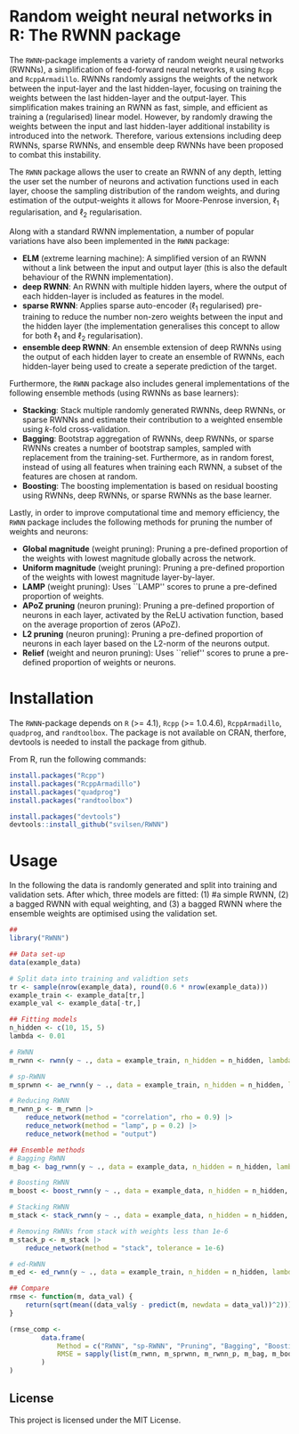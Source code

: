 # Random weight neural networks in R: The RWNN package
The `RWNN`-package implements a variety of random weight neural networks (RWNNs), a simplification of feed-forward neural networks,  `R` using `Rcpp` and `RcppArmadillo`. RWNNs randomly assigns the weights of the network between the input-layer and the last hidden-layer, focusing on training the weights between the last hidden-layer and the output-layer. This simplification makes training an RWNN as fast, simple, and efficient as training a (regularised) linear model. However, by randomly drawing the weights between the input and last hidden-layer additional instability is introduced into the network. Therefore, various extensions including deep RWNNs, sparse RWNNs, and ensemble deep RWNNs have been proposed to combat this instability.

The `RWNN` package allows the user to create an RWNN of any depth, letting the user set the number of neurons and activation functions used in each layer, choose the sampling distribution of the random weights, and during estimation of the output-weights it allows for Moore-Penrose inversion, $\ell_1$ regularisation, and $\ell_2$ regularisation.

Along with a standard RWNN implementation, a number of popular variations have also been implemented in the `RWNN` package: 

-   **ELM** (extreme learning machine): A simplified version of an RWNN without a link between the input and output layer (this is also the default behaviour of the RWNN implementation).
-   **deep RWNN**: An RWNN with multiple hidden layers, where the output of each hidden-layer is included as features in the model.
-   **sparse RWNN**: Applies sparse auto-encoder ($\ell_1$ regularised) pre-training to reduce the number non-zero weights between the input and the hidden layer (the implementation generalises this concept to allow for both $\ell_1$ and $\ell_2$ regularisation).
-   **ensemble deep RWNN**: An ensemble extension of deep RWNNs using the output of each hidden layer to create an ensemble of RWNNs, each hidden-layer being used to create a seperate prediction of the target.

Furthermore, the `RWNN` package also includes general implementations of the following ensemble methods (using RWNNs as base learners):

-   **Stacking**: Stack multiple randomly generated RWNNs, deep RWNNs, or sparse RWNNs and estimate their contribution to a weighted ensemble using $k$-fold cross-validation.
-   **Bagging**: Bootstrap aggregation of RWNNs, deep RWNNs, or sparse RWNNs creates a number of bootstrap samples, sampled with replacement from the training-set. Furthermore, as in random forest, instead of using all features when training each RWNN, a subset of the features are chosen at random.
-   **Boosting**: The boosting implementation is based on residual boosting using RWNNs, deep RWNNs, or sparse RWNNs as the base learner. 

Lastly, in order to improve computational time and memory efficiency, the `RWNN` package includes the following methods for pruning the number of weights and neurons: 

- **Global magnitude** (weight pruning): Pruning a pre-defined proportion of the weights with lowest magnitude globally across the network. 
- **Uniform magnitude** (weight pruning): Pruning a pre-defined proportion of the weights with lowest magnitude layer-by-layer. 
- **LAMP** (weight pruning): Uses ``LAMP'' scores to prune a pre-defined proportion of weights.
- **APoZ pruning** (neuron pruning): Pruning a pre-defined proportion of neurons in each layer, activated by the ReLU activation function, based on the average proportion of zeros (APoZ).
- **L2 pruning** (neuron pruning): Pruning a pre-defined proportion of neurons in each layer based on the L2-norm of the neurons output.  
- **Relief** (weight and neuron pruning): Uses ``relief'' scores to prune a pre-defined proportion of weights or neurons.

# Installation

The `RWNN`-package depends on `R` (>= 4.1), `Rcpp` (>= 1.0.4.6), `RcppArmadillo`, `quadprog`, and `randtoolbox`. The package is not available on CRAN, therfore, devtools is needed to install the package from github. 

From R, run the following commands:  
```r
install.packages("Rcpp")
install.packages("RcppArmadillo")
install.packages("quadprog")
install.packages("randtoolbox")

install.packages("devtools")
devtools::install_github("svilsen/RWNN")
```

# Usage
In the following the data is randomly generated and split into training and validation sets. After which, three models are fitted: (1) #a simple RWNN, (2) a bagged RWNN with equal weighting, and (3) a bagged RWNN where the ensemble weights are optimised using the validation set.

```r
##
library("RWNN")

## Data set-up
data(example_data)

# Split data into training and validtion sets
tr <- sample(nrow(example_data), round(0.6 * nrow(example_data)))
example_train <- example_data[tr,]
example_val <- example_data[-tr,]

## Fitting models
n_hidden <- c(10, 15, 5)
lambda <- 0.01

# RWNN
m_rwnn <- rwnn(y ~ ., data = example_train, n_hidden = n_hidden, lambda = lambda)

# sp-RWNN
m_sprwnn <- ae_rwnn(y ~ ., data = example_train, n_hidden = n_hidden, lambda = c(lambda, 0.2), method = "l1")

# Reducing RWNN
m_rwnn_p <- m_rwnn |> 
    reduce_network(method = "correlation", rho = 0.9) |> 
    reduce_network(method = "lamp", p = 0.2) |> 
    reduce_network(method = "output")

## Ensemble methods    
# Bagging RWNN
m_bag <- bag_rwnn(y ~ ., data = example_data, n_hidden = n_hidden, lambda = lambda, B = 150)

# Boosting RWNN
m_boost <- boost_rwnn(y ~ ., data = example_data, n_hidden = n_hidden, lambda = lambda, B = 2000, epsilon = 0.005)

# Stacking RWNN
m_stack <- stack_rwnn(y ~ ., data = example_data, n_hidden = n_hidden, lambda = lambda, B = 25, optimise = TRUE)

# Removing RWNNs from stack with weights less than 1e-6 
m_stack_p <- m_stack |> 
    reduce_network(method = "stack", tolerance = 1e-6)

# ed-RWNN
m_ed <- ed_rwnn(y ~ ., data = example_train, n_hidden = n_hidden, lambda = lambda)

## Compare
rmse <- function(m, data_val) {
    return(sqrt(mean((data_val$y - predict(m, newdata = data_val))^2)))
}

(rmse_comp <- 
        data.frame(
            Method = c("RWNN", "sp-RWNN", "Pruning", "Bagging", "Boosting", "Stacking", "L-Stacking", "ed-RWNN"),
            RMSE = sapply(list(m_rwnn, m_sprwnn, m_rwnn_p, m_bag, m_boost, m_stack, m_stack_p, m_ed), rmse, data_val = example_data)
        )
)

```

## License

This project is licensed under the MIT License.
